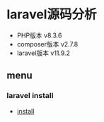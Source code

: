 # laravel源码分析

* PHP版本 v8.3.6
* composer版本 v2.7.8
* laravel版本 v11.9.2

## menu
### laravel install
* [install](./install/install)